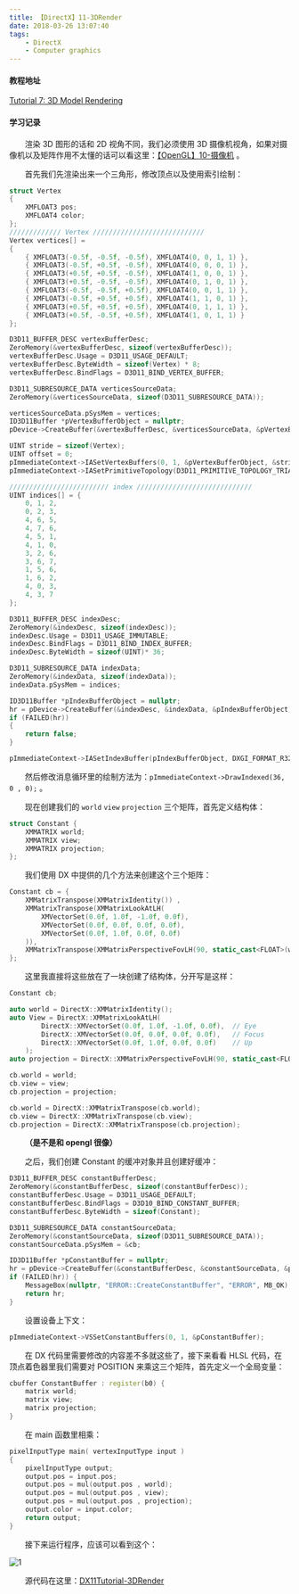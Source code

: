 ```yaml
---
title: 【DirectX】11-3DRender
date: 2018-03-26 13:07:40
tags:
	- DirectX
	- Computer graphics
---
```


#### 教程地址

[Tutorial 7: 3D Model Rendering](http://www.rastertek.com/dx11tut07.html)

#### 学习记录

&emsp;&emsp;渲染 3D 图形的话和 2D 视角不同，我们必须使用 3D 摄像机视角，如果对摄像机以及矩阵作用不太懂的话可以看这里：[【OpenGL】10-摄像机](https://blog.ksgin.com/2018/02/20/%E3%80%90opengl%E3%80%9110-%E6%91%84%E5%83%8F%E6%9C%BA/) 。

<!--more-->

&emsp;&emsp;首先我们先渲染出来一个三角形，修改顶点以及使用索引绘制：

```c++
struct Vertex
{
	XMFLOAT3 pos;
	XMFLOAT4 color;
};
///////////// Vertex ////////////////////////////
Vertex vertices[] =
{
	{ XMFLOAT3(-0.5f, -0.5f, -0.5f), XMFLOAT4(0, 0, 1, 1) },
	{ XMFLOAT3(-0.5f, +0.5f, -0.5f), XMFLOAT4(0, 0, 0, 1) },
	{ XMFLOAT3(+0.5f, +0.5f, -0.5f), XMFLOAT4(1, 0, 0, 1) },
	{ XMFLOAT3(+0.5f, -0.5f, -0.5f), XMFLOAT4(0, 1, 0, 1) },
	{ XMFLOAT3(-0.5f, -0.5f, +0.5f), XMFLOAT4(0, 0, 1, 1) },
	{ XMFLOAT3(-0.5f, +0.5f, +0.5f), XMFLOAT4(1, 1, 0, 1) },
	{ XMFLOAT3(+0.5f, +0.5f, +0.5f), XMFLOAT4(0, 1, 1, 1) },
	{ XMFLOAT3(+0.5f, -0.5f, +0.5f), XMFLOAT4(1, 0, 1, 1) }
};

D3D11_BUFFER_DESC vertexBufferDesc;
ZeroMemory(&vertexBufferDesc, sizeof(vertexBufferDesc));
vertexBufferDesc.Usage = D3D11_USAGE_DEFAULT;
vertexBufferDesc.ByteWidth = sizeof(Vertex) * 8;
vertexBufferDesc.BindFlags = D3D11_BIND_VERTEX_BUFFER;

D3D11_SUBRESOURCE_DATA verticesSourceData;
ZeroMemory(&verticesSourceData, sizeof(D3D11_SUBRESOURCE_DATA));

verticesSourceData.pSysMem = vertices;
ID3D11Buffer *pVertexBufferObject = nullptr;
pDevice->CreateBuffer(&vertexBufferDesc, &verticesSourceData, &pVertexBufferObject);

UINT stride = sizeof(Vertex);
UINT offset = 0;
pImmediateContext->IASetVertexBuffers(0, 1, &pVertexBufferObject, &stride, &offset);
pImmediateContext->IASetPrimitiveTopology(D3D11_PRIMITIVE_TOPOLOGY_TRIANGLELIST);

///////////////////////// index /////////////////////////////
UINT indices[] = {
	0, 1, 2,
	0, 2, 3,
	4, 6, 5,
	4, 7, 6,
	4, 5, 1,
	4, 1, 0,
	3, 2, 6,
	3, 6, 7,
	1, 5, 6,
	1, 6, 2,
	4, 0, 3,
	4, 3, 7
};

D3D11_BUFFER_DESC indexDesc;
ZeroMemory(&indexDesc, sizeof(indexDesc));
indexDesc.Usage = D3D11_USAGE_IMMUTABLE;
indexDesc.BindFlags = D3D11_BIND_INDEX_BUFFER;
indexDesc.ByteWidth = sizeof(UINT)* 36;

D3D11_SUBRESOURCE_DATA indexData;
ZeroMemory(&indexData, sizeof(indexData));
indexData.pSysMem = indices;

ID3D11Buffer *pIndexBufferObject = nullptr;
hr = pDevice->CreateBuffer(&indexDesc, &indexData, &pIndexBufferObject);
if (FAILED(hr))
{
    return false;
}

pImmediateContext->IASetIndexBuffer(pIndexBufferObject, DXGI_FORMAT_R32_UINT , 0);
```

&emsp;&emsp;然后修改消息循环里的绘制方法为：`pImmediateContext->DrawIndexed(36, 0 , 0);` 。

&emsp;&emsp;现在创建我们的 `world` `view` `projection` 三个矩阵，首先定义结构体：

```c++
struct Constant {
	XMMATRIX world;
	XMMATRIX view;
	XMMATRIX projection;
};
```

&emsp;&emsp;我们使用 DX 中提供的几个方法来创建这个三个矩阵：

```c++
Constant cb = {
	XMMatrixTranspose(XMMatrixIdentity()) ,
	XMMatrixTranspose(XMMatrixLookAtLH(
		XMVectorSet(0.0f, 1.0f, -1.0f, 0.0f),
		XMVectorSet(0.0f, 0.0f, 0.0f, 0.0f),
		XMVectorSet(0.0f, 1.0f, 0.0f, 0.0f)
	)),
	XMMatrixTranspose(XMMatrixPerspectiveFovLH(90, static_cast<FLOAT>(width) / height, 0.1f, 100.0f))
};
```

&emsp;&emsp;这里我直接将这些放在了一块创建了结构体，分开写是这样：

```c++
Constant cb;

auto world = DirectX::XMMatrixIdentity();
auto View = DirectX::XMMatrixLookAtLH(
		DirectX::XMVectorSet(0.0f, 1.0f, -1.0f, 0.0f),	// Eye
		DirectX::XMVectorSet(0.0f, 0.0f, 0.0f, 0.0f),	// Focus
		DirectX::XMVectorSet(0.0f, 1.0f, 0.0f, 0.0f)	// Up
	);
auto projection = DirectX::XMMatrixPerspectiveFovLH(90, static_cast<FLOAT>(width) / height, 0.1f, 100.0f);

cb.world = world;
cb.view = view;
cb.projection = projection;

cb.world = DirectX::XMMatrixTranspose(cb.world);
cb.view = DirectX::XMMatrixTranspose(cb.view);
cb.projection = DirectX::XMMatrixTranspose(cb.projection);
```

&emsp;&emsp;**（是不是和 opengl 很像）**

&emsp;&emsp;之后，我们创建 Constant 的缓冲对象并且创建好缓冲：

```c++
D3D11_BUFFER_DESC constantBufferDesc;
ZeroMemory(&constantBufferDesc, sizeof(constantBufferDesc));
constantBufferDesc.Usage = D3D11_USAGE_DEFAULT;
constantBufferDesc.BindFlags = D3D10_BIND_CONSTANT_BUFFER;
constantBufferDesc.ByteWidth = sizeof(Constant);

D3D11_SUBRESOURCE_DATA constantSourceData;
ZeroMemory(&constantSourceData, sizeof(D3D11_SUBRESOURCE_DATA));
constantSourceData.pSysMem = &cb;

ID3D11Buffer *pConstantBuffer = nullptr;
hr = pDevice->CreateBuffer(&constantBufferDesc, &constantSourceData, &pConstantBuffer);
if (FAILED(hr)) {
	MessageBox(nullptr, "ERROR::CreateConstantBuffer", "ERROR", MB_OK);
	return hr;
}
```

&emsp;&emsp;设置设备上下文：

```c++
pImmediateContext->VSSetConstantBuffers(0, 1, &pConstantBuffer);
```

&emsp;&emsp;在 DX 代码里需要修改的内容差不多就这些了，接下来看看 HLSL 代码，在顶点着色器里我们需要对 POSITION 来乘这三个矩阵，首先定义一个全局变量：

```c++
cbuffer ConstantBuffer : register(b0) {
	matrix world;
	matrix view;
	matrix projection;
}
```

&emsp;&emsp;在 main 函数里相乘：

```c++
pixelInputType main( vertexInputType input )
{
	pixelInputType output;
	output.pos = input.pos;
	output.pos = mul(output.pos , world);
	output.pos = mul(output.pos , view);
	output.pos = mul(output.pos , projection);
	output.color = input.color;
	return output;
}
```

&emsp;&emsp;接下来运行程序，应该可以看到这个：

![1](https://image.ibb.co/fiTuN7/image.png)

&emsp;&emsp;源代码在这里：[DX11Tutorial-3DRender](https://github.com/KsGin/DX11Tutorial/blob/master/DX11Tutorial-3DRender/main.cpp)

